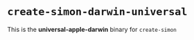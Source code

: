 # `create-simon-darwin-universal`

This is the **universal-apple-darwin** binary for `create-simon`
